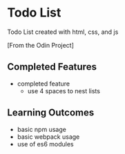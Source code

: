 # Todo List

Todo List created with html, css, and js

[From the Odin Project]

## Completed Features

- completed feature
    - use 4 spaces to nest lists

## Learning Outcomes

- basic npm usage
- basic webpack usage
- use of es6 modules